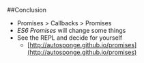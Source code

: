 ##Conclusion

- Promises > Callbacks > Promises
- _ES6 Promises_ will change some things
- See the REPL and decide for yourself
  - [http://autosponge.github.io/promises](http://autosponge.github.io/promises)